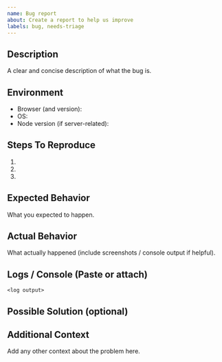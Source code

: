 ```yaml
---
name: Bug report
about: Create a report to help us improve
labels: bug, needs-triage
---
```


## Description

A clear and concise description of what the bug is.

## Environment

- Browser (and version):
- OS:
- Node version (if server-related):

## Steps To Reproduce

1.
2.
3.

## Expected Behavior

What you expected to happen.

## Actual Behavior

What actually happened (include screenshots / console output if helpful).

## Logs / Console (Paste or attach)

```
<log output>
```

## Possible Solution (optional)

## Additional Context

Add any other context about the problem here.
